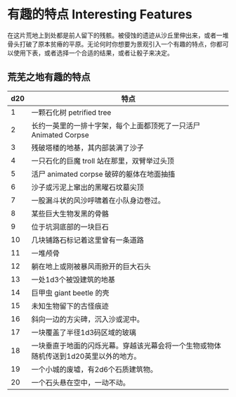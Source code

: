# 有趣的特点 Interesting Features

在这片荒地上到处都是前人留下的残骸。被侵蚀的遗迹从沙丘里伸出来，或者一堆骨头打破了原本贫瘠的平原。无论何时你想要为景观引入一个有趣的特点，你都可以使用下表，或者选择一个合适的结果，或者让骰子来决定。

## 荒芜之地有趣的特点

<table>
<thead>
<tr class="header">
<th>d20</th>
<th>特点</th>
</tr>
</thead>
<tbody>
<tr class="odd">
<td>1</td>
<td>一颗石化树 petrified tree</td>
</tr>
<tr class="even">
<td>2</td>
<td>长约一英里的一排十字架，每个上面都顶死了一只活尸 Animated
Corpse</td>
</tr>
<tr class="odd">
<td>3</td>
<td>残破塔楼的地基，其内部装满了沙子</td>
</tr>
<tr class="even">
<td>4</td>
<td>一只石化的巨魔 troll 站在那里，双臂举过头顶</td>
</tr>
<tr class="odd">
<td>5</td>
<td>活尸 animated corpse 破碎的躯体在地面抽搐</td>
</tr>
<tr class="even">
<td>6</td>
<td>沙子或污泥上窜出的黑曜石坟墓尖顶</td>
</tr>
<tr class="odd">
<td>7</td>
<td>一股漏斗状的风沙呼啸着在小队身边卷过。</td>
</tr>
<tr class="even">
<td>8</td>
<td>某些巨大生物发黑的骨骼</td>
</tr>
<tr class="odd">
<td>9</td>
<td>位于坑洞底部的一块巨石</td>
</tr>
<tr class="even">
<td>10</td>
<td>几块铺路石标记着这里曾有一条道路</td>
</tr>
<tr class="odd">
<td>11</td>
<td>一堆颅骨</td>
</tr>
<tr class="even">
<td>12</td>
<td>躺在地上或刚被暴风雨掀开的巨大石头</td>
</tr>
<tr class="odd">
<td>13</td>
<td>一处1d3个被毁建筑的地基</td>
</tr>
<tr class="even">
<td>14</td>
<td>巨甲虫 giant beetle 的壳</td>
</tr>
<tr class="odd">
<td>15</td>
<td>未知生物留下的古怪痕迹</td>
</tr>
<tr class="even">
<td>16</td>
<td>斜向一边的方尖碑，沉入沙或泥中。</td>
</tr>
<tr class="odd">
<td>17</td>
<td>一块覆盖了半径1d3码区域的玻璃</td>
</tr>
<tr class="even">
<td>18</td>
<td>一块垂直于地面的闪烁光幕。穿越该光幕会将一个生物或物体随机传送到1d20英里以外的地方。</td>
</tr>
<tr class="odd">
<td>19</td>
<td>一个小城的废墟，有2d6个石质建筑物。</td>
</tr>
<tr class="even">
<td>20</td>
<td>一个石头悬在空中，一动不动。</td>
</tr>
</tbody>
</table>

 
